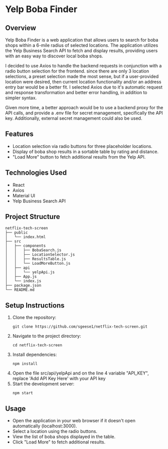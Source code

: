 # Yelp Boba Finder

## Overview
Yelp Boba Finder is a web application that allows users to search for boba shops within a 6-mile radius of selected locations. The application utilizes the Yelp Business Search API to fetch and display results, providing users with an easy way to discover local boba shops.

I decided to use Axios to handle the backend requests in conjunction with a radio button selection for the frontend. since there are only 3 location selections, a preset selection made the most sense, but if a user-provided location were desired, then current location functionality and/or an address entry bar would be a better fit. I selected Axios due to it's automatic request and response transformation and better error handling, in addition to simpler syntax.

Given more time, a better approach would be to use a backend proxy for the API calls, and provide a .env file for secret management, specifically the API key. Additionally, external secret management could also be used.

## Features
- Location selection via radio buttons for three placeholder locations.
- Display of boba shop results in a sortable table by rating and distance.
- "Load More" button to fetch additional results from the Yelp API.

## Technologies Used
- React
- Axios
- Material UI
- Yelp Business Search API

## Project Structure
```
netflix-tech-screen
├── public
│   └── index.html
├── src
│   ├── components
│   │   ├── BobaSearch.js
│   │   ├── LocationSelector.js
│   │   ├── ResultsTable.js
│   │   └── LoadMoreButton.js
│   ├── api
│   │   └── yelpApi.js
│   ├── App.js
│   └── index.js
├── package.json
└── README.md
```

## Setup Instructions
1. Clone the repository:
   ```
   git clone https://github.com/sgeese1/netflix-tech-screen.git
   ```
2. Navigate to the project directory:
   ```
   cd netflix-tech-screen
   ```
3. Install dependencies:
   ```
   npm install
   ```
4. Open the file src/api/yelpApi and on the line 4 variable "API_KEY", replace 'Add API Key Here' with your API key
5. Start the development server:
   ```
   npm start
   ```

## Usage
- Open the application in your web browser if it doesn't open automatically (localhost:3000).
- Select a location using the radio buttons.
- View the list of boba shops displayed in the table.
- Click "Load More" to fetch additional results.